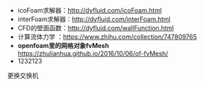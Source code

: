 - icoFoam求解器：http://dyfluid.com/icoFoam.html
- interFoam求解器：http://dyfluid.com/interFoam.html
- CFD的壁面函数：http://dyfluid.com/wallFunction.html
- 计算流体力学 ：https://www.zhihu.com/collection/747809765
- **openfoam里的网格对象fvMesh** https://zhulianhua.github.io/2016/10/06/of-fvMesh/
- 1232123

更换交换机
